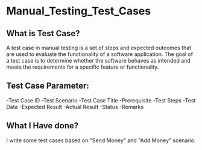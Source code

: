 # Manual_Testing_Test_Cases
## What is Test Case?
A test case in manual testing is a set of steps and expected outcomes that are used to evaluate the functionality of a software application. The goal of a test case is to determine whether the software behaves as intended and meets the requirements for a specific feature or functionality.
## Test Case Parameter:
 -Test Case ID
 -Test Scenario
 -Test Case Title
 -Prerequisite
 -Test Steps
 -Test Data
 -Expected Result
 -Actual Result
 -Status
 -Remarks
## What I Have done?
I write some test cases based on "Send Money" and "Add Money" scenario.

